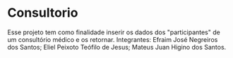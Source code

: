 # Consultorio
Esse projeto tem como finalidade inserir os dados dos "participantes" de um consultório médico e os retornar.
Integrantes:
Efraim José Negreiros dos Santos;
Eliel Peixoto Teófilo de Jesus;
Mateus Juan Higino dos Santos.
